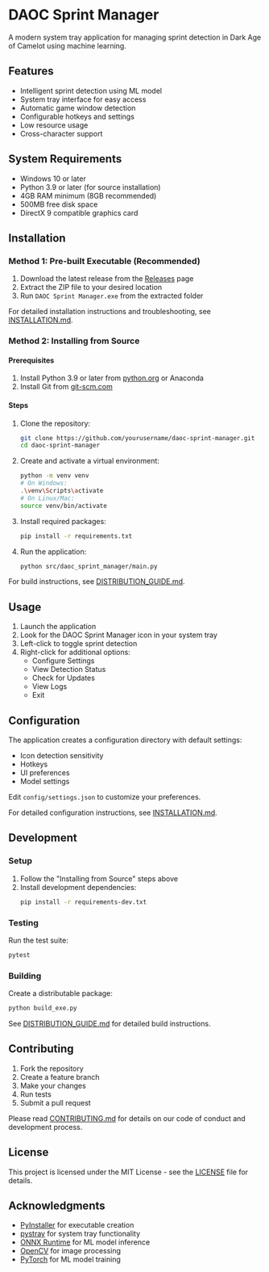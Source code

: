 # DAOC Sprint Manager

A modern system tray application for managing sprint detection in Dark Age of Camelot using machine learning.

## Features

- Intelligent sprint detection using ML model
- System tray interface for easy access
- Automatic game window detection
- Configurable hotkeys and settings
- Low resource usage
- Cross-character support

## System Requirements

- Windows 10 or later
- Python 3.9 or later (for source installation)
- 4GB RAM minimum (8GB recommended)
- 500MB free disk space
- DirectX 9 compatible graphics card

## Installation

### Method 1: Pre-built Executable (Recommended)

1. Download the latest release from the [Releases](https://github.com/yourusername/daoc-sprint-manager/releases) page
2. Extract the ZIP file to your desired location
3. Run `DAOC Sprint Manager.exe` from the extracted folder

For detailed installation instructions and troubleshooting, see [INSTALLATION.md](docs/INSTALLATION.md).

### Method 2: Installing from Source

#### Prerequisites

1. Install Python 3.9 or later from [python.org](https://python.org) or Anaconda
2. Install Git from [git-scm.com](https://git-scm.com)

#### Steps

1. Clone the repository:
   ```bash
   git clone https://github.com/yourusername/daoc-sprint-manager.git
   cd daoc-sprint-manager
   ```

2. Create and activate a virtual environment:
   ```bash
   python -m venv venv
   # On Windows:
   .\venv\Scripts\activate
   # On Linux/Mac:
   source venv/bin/activate
   ```

3. Install required packages:
   ```bash
   pip install -r requirements.txt
   ```

4. Run the application:
   ```bash
   python src/daoc_sprint_manager/main.py
   ```

For build instructions, see [DISTRIBUTION_GUIDE.md](docs/DISTRIBUTION_GUIDE.md).

## Usage

1. Launch the application
2. Look for the DAOC Sprint Manager icon in your system tray
3. Left-click to toggle sprint detection
4. Right-click for additional options:
   - Configure Settings
   - View Detection Status
   - Check for Updates
   - View Logs
   - Exit

## Configuration

The application creates a configuration directory with default settings:
- Icon detection sensitivity
- Hotkeys
- UI preferences
- Model settings

Edit `config/settings.json` to customize your preferences.

For detailed configuration instructions, see [INSTALLATION.md](docs/INSTALLATION.md).

## Development

### Setup

1. Follow the "Installing from Source" steps above
2. Install development dependencies:
   ```bash
   pip install -r requirements-dev.txt
   ```

### Testing

Run the test suite:
```bash
pytest
```

### Building

Create a distributable package:
```bash
python build_exe.py
```

See [DISTRIBUTION_GUIDE.md](docs/DISTRIBUTION_GUIDE.md) for detailed build instructions.

## Contributing

1. Fork the repository
2. Create a feature branch
3. Make your changes
4. Run tests
5. Submit a pull request

Please read [CONTRIBUTING.md](docs/CONTRIBUTING.md) for details on our code of conduct and development process.

## License

This project is licensed under the MIT License - see the [LICENSE](LICENSE) file for details.

## Acknowledgments

- [PyInstaller](https://www.pyinstaller.org/) for executable creation
- [pystray](https://github.com/moses-palmer/pystray) for system tray functionality
- [ONNX Runtime](https://onnxruntime.ai/) for ML model inference
- [OpenCV](https://opencv.org/) for image processing
- [PyTorch](https://pytorch.org/) for ML model training 